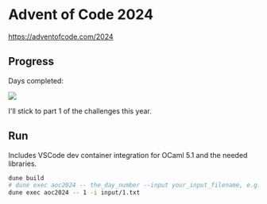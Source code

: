# Advent of Code 2024

https://adventofcode.com/2024

## Progress
Days completed:

![](https://geps.dev/progress/20)

I'll stick to part 1 of the challenges this year.

## Run
Includes VSCode dev container integration for OCaml 5.1 and the needed libraries.

```bash
dune build
# dune exec aoc2024 -- the_day_number --input your_input_filename, e.g.:
dune exec aoc2024 -- 1 -i input/1.txt
```
